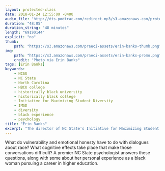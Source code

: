 ```yaml
---
layout: protected-class
date: 2018-01-24 12:55:00 -0400
audio_file: "http://dts.podtrac.com/redirect.mp3/s3.amazonaws.com/protected-class/001%2C+Erin+Banks.mp3"
duration: "48:05"
duration_string: "48 minutes"
length: "69190144"
explicit: "no"
thumb:
    path: "https://s3.amazonaws.com/praeci-assets/erin-banks-thumb.png"
img:
    path: "https://s3.amazonaws.com/praeci-assets/erin-banks-promo.png"
    credit: "Photo via Erin Banks"
tags: [Erin Banks]
keywords:
    - NCSU
    - NC State
    - North Carolina
    - HBCU college
    - historically black university
    - historically black college
    - Initiative for Maximizing Student Diversity
    - IMSD
    - diversity
    - black experience
    - psychology
title: "Erin Banks"
excerpt: "The director of NC State's Initiative for Maximizing Student Diversity talks about psychology and the black experience"
---
```


What do vulnerability and emotional honesty have to do with dialogues about race? What cognitive effects take place that make those conversations difficult? A premier NC State psychologist answers these questions, along with some about her personal experience as a black woman pursuing a career in higher education.